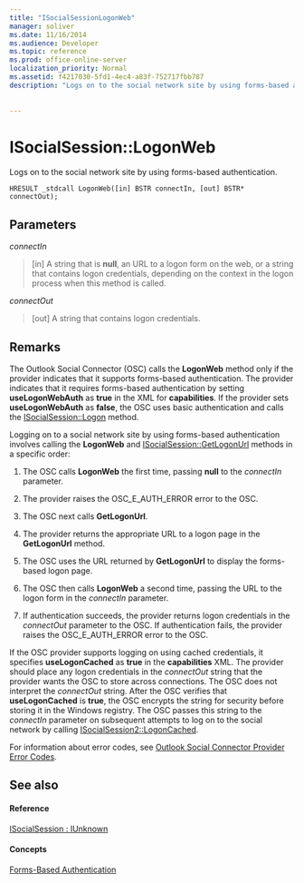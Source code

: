 ```yaml
---
title: "ISocialSessionLogonWeb"
manager: soliver
ms.date: 11/16/2014
ms.audience: Developer
ms.topic: reference
ms.prod: office-online-server
localization_priority: Normal
ms.assetid: f4217030-5fd1-4ec4-a83f-752717fbb787
description: "Logs on to the social network site by using forms-based authentication."
 
 
---
```


# ISocialSession::LogonWeb

Logs on to the social network site by using forms-based authentication.
  
```
HRESULT _stdcall LogonWeb([in] BSTR connectIn, [out] BSTR* connectOut);
```

## Parameters

 _connectIn_
  
> [in] A string that is **null**, an URL to a logon form on the web, or a string that contains logon credentials, depending on the context in the logon process when this method is called.
    
 _connectOut_
  
> [out] A string that contains logon credentials.
    
## Remarks

The Outlook Social Connector (OSC) calls the **LogonWeb** method only if the provider indicates that it supports forms-based authentication. The provider indicates that it requires forms-based authentication by setting **useLogonWebAuth** as **true** in the XML for **capabilities**. If the provider sets **useLogonWebAuth** as **false**, the OSC uses basic authentication and calls the [ISocialSession::Logon](isocialsession-logon.md) method. 
  
Logging on to a social network site by using forms-based authentication involves calling the **LogonWeb** and [ISocialSession::GetLogonUrl](isocialsession-getlogonurl.md) methods in a specific order: 
  
1. The OSC calls **LogonWeb** the first time, passing **null** to the  _connectIn_ parameter. 
    
2. The provider raises the OSC_E_AUTH_ERROR error to the OSC.
    
3. The OSC next calls **GetLogonUrl**.
    
4. The provider returns the appropriate URL to a logon page in the **GetLogonUrl** method. 
    
5. The OSC uses the URL returned by **GetLogonUrl** to display the forms-based logon page. 
    
6. The OSC then calls **LogonWeb** a second time, passing the URL to the logon form in the  _connectIn_ parameter. 
    
7. If authentication succeeds, the provider returns logon credentials in the  _connectOut_ parameter to the OSC. If authentication fails, the provider raises the OSC_E_AUTH_ERROR error to the OSC. 
    
If the OSC provider supports logging on using cached credentials, it specifies **useLogonCached** as **true** in the **capabilities** XML. The provider should place any logon credentials in the  _connectOut_ string that the provider wants the OSC to store across connections. The OSC does not interpret the  _connectOut_ string. After the OSC verifies that **useLogonCached** is **true**, the OSC encrypts the string for security before storing it in the Windows registry. The OSC passes this string to the  _connectIn_ parameter on subsequent attempts to log on to the social network by calling [ISocialSession2::LogonCached](isocialsession2-logoncached.md). 
  
For information about error codes, see [Outlook Social Connector Provider Error Codes](outlook-social-connector-provider-error-codes.md).
  
## See also

#### Reference

[ISocialSession : IUnknown](isocialsessioniunknown.md)
#### Concepts

[Forms-Based Authentication](../../outlook-social-connector-provider-reference/osc-typical-calling-sequences/forms-based-authentication.md)

